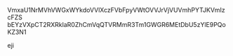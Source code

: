 VmxaU1NrMVhVWGxWYkdoVVlXczFVbFpyVWtOVVJrVjVUVmhPYTJKVmIzcFZS
bEYzVXpCT2RXRklaR0ZhCmVqQTVRMmR3Tm1GWGR6MEtDbU5zYlE9PQoKZ3N1

eji